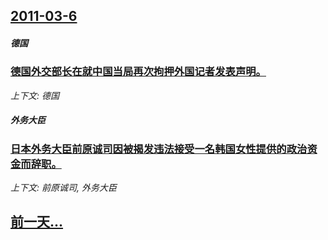 ## [2011-03-6](/news/2011/03/6/index.md)

##### 德国
### [德国外交部长在就中国当局再次拘押外国记者发表声明。](/news/2011/03/6/德国外交部长在就中国当局再次拘押外国记者发表声明.md)
_上下文: 德国_

##### 外务大臣
### [日本外务大臣前原诚司因被揭发违法接受一名韩国女性提供的政治资金而辞职。](/news/2011/03/6/日本外务大臣前原诚司因被揭发违法接受一名韩国女性提供的政治资金而辞职.md)
_上下文: 前原诚司, 外务大臣_

## [前一天...](/news/2011/03/5/index.md)

